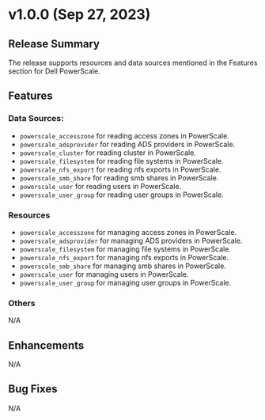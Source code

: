 <!--
Copyright (c) 2023 Dell Inc., or its subsidiaries. All Rights Reserved.

Licensed under the Mozilla Public License Version 2.0 (the "License");
you may not use this file except in compliance with the License.
You may obtain a copy of the License at

    http://mozilla.org/MPL/2.0/


Unless required by applicable law or agreed to in writing, software
distributed under the License is distributed on an "AS IS" BASIS,
WITHOUT WARRANTIES OR CONDITIONS OF ANY KIND, either express or implied.
See the License for the specific language governing permissions and
limitations under the License.
-->


# v1.0.0 (Sep 27, 2023)
## Release Summary
The release supports resources and data sources mentioned in the Features section for Dell PowerScale.
## Features

### Data Sources:

* `powerscale_accesszone` for reading access zones in PowerScale.
* `powerscale_adsprovider` for reading ADS providers in PowerScale.
* `powerscale_cluster` for reading cluster in PowerScale.
* `powerscale_filesystem` for reading file systems in PowerScale.
* `powerscale_nfs_export` for reading nfs exports in PowerScale.
* `powerscale_smb_share` for reading smb shares in PowerScale.
* `powerscale_user` for reading users in PowerScale.
* `powerscale_user_group` for reading user groups in PowerScale.


### Resources

* `powerscale_accesszone` for managing access zones in PowerScale.
* `powerscale_adsprovider` for managing ADS providers in PowerScale.
* `powerscale_filesystem` for managing file systems in PowerScale.
* `powerscale_nfs_export` for managing nfs exports in PowerScale.
* `powerscale_smb_share` for managing smb shares in PowerScale.
* `powerscale_user` for managing users in PowerScale.
* `powerscale_user_group` for managing user groups in PowerScale.

### Others
N/A

## Enhancements
N/A

## Bug Fixes
N/A